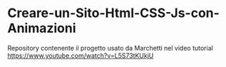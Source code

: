 # Creare-un-Sito-Html-CSS-Js-con-Animazioni

Repository contenente il progetto usato da Marchetti nel video tutorial https://www.youtube.com/watch?v=L5S73tKUkjU
